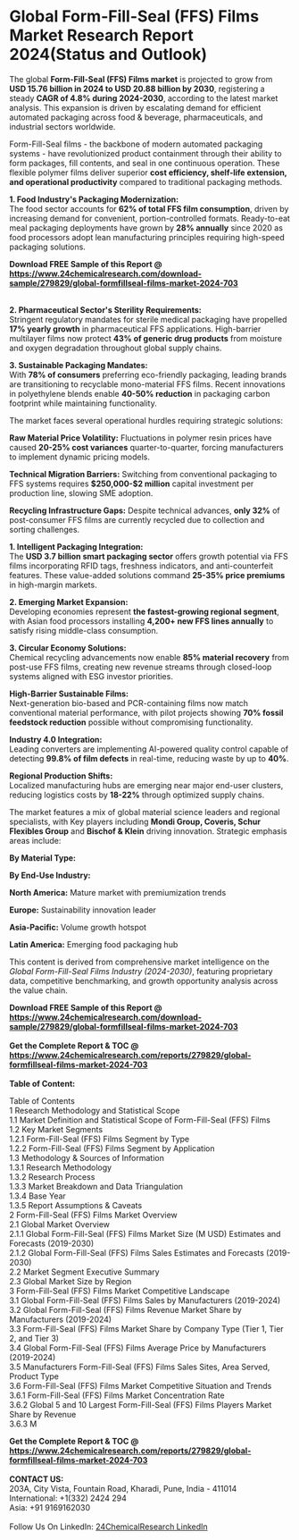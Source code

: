 <h1>Global Form-Fill-Seal (FFS) Films Market Research Report 2024(Status and Outlook)</h1><p>The global <strong>Form-Fill-Seal (FFS) Films market</strong> is projected to grow from <strong>USD 15.76 billion in 2024 to USD 20.88 billion by 2030</strong>, registering a steady <strong>CAGR of 4.8% during 2024-2030</strong>, according to the latest market analysis. This expansion is driven by escalating demand for efficient automated packaging across food &amp; beverage, pharmaceuticals, and industrial sectors worldwide.</p><p>Form-Fill-Seal films - the backbone of modern automated packaging systems - have revolutionized product containment through their ability to form packages, fill contents, and seal in one continuous operation. These flexible polymer films deliver superior <strong>cost efficiency, shelf-life extension, and operational productivity</strong> compared to traditional packaging methods.</p><p><strong>1. Food Industry's Packaging Modernization:</strong><br>
The food sector accounts for <strong>62% of total FFS film consumption</strong>, driven by increasing demand for convenient, portion-controlled formats. Ready-to-eat meal packaging deployments have grown by <strong>28% annually</strong> since 2020 as food processors adopt lean manufacturing principles requiring high-speed packaging solutions.</p><div><b>Download FREE Sample of this Report @ 
            <a href="https://www.24chemicalresearch.com/download-sample/279829/global-formfillseal-films-market-2024-703">
            https://www.24chemicalresearch.com/download-sample/279829/global-formfillseal-films-market-2024-703</a></b></div><br><p><strong>2. Pharmaceutical Sector's Sterility Requirements:</strong><br>
Stringent regulatory mandates for sterile medical packaging have propelled <strong>17% yearly growth</strong> in pharmaceutical FFS applications. High-barrier multilayer films now protect <strong>43% of generic drug products</strong> from moisture and oxygen degradation throughout global supply chains.</p><p><strong>3. Sustainable Packaging Mandates:</strong><br>
With <strong>78% of consumers</strong> preferring eco-friendly packaging, leading brands are transitioning to recyclable mono-material FFS films. Recent innovations in polyethylene blends enable <strong>40-50% reduction</strong> in packaging carbon footprint while maintaining functionality.</p><p>The market faces several operational hurdles requiring strategic solutions:</p><p><strong>Raw Material Price Volatility:</strong> Fluctuations in polymer resin prices have caused <strong>20-25% cost variances</strong> quarter-to-quarter, forcing manufacturers to implement dynamic pricing models.</p><p><strong>Technical Migration Barriers:</strong> Switching from conventional packaging to FFS systems requires <strong>$250,000-$2 million</strong> capital investment per production line, slowing SME adoption.</p><p><strong>Recycling Infrastructure Gaps:</strong> Despite technical advances, <strong>only 32%</strong> of post-consumer FFS films are currently recycled due to collection and sorting challenges.</p><p><strong>1. Intelligent Packaging Integration:</strong><br>
The <strong>USD 3.7 billion smart packaging sector</strong> offers growth potential via FFS films incorporating RFID tags, freshness indicators, and anti-counterfeit features. These value-added solutions command <strong>25-35% price premiums</strong> in high-margin markets.</p><p><strong>2. Emerging Market Expansion:</strong><br>
Developing economies represent <strong>the fastest-growing regional segment</strong>, with Asian food processors installing <strong>4,200+ new FFS lines annually</strong> to satisfy rising middle-class consumption.</p><p><strong>3. Circular Economy Solutions:</strong><br>
Chemical recycling advancements now enable <strong>85% material recovery</strong> from post-use FFS films, creating new revenue streams through closed-loop systems aligned with ESG investor priorities.</p><p><strong>High-Barrier Sustainable Films:</strong><br>
	Next-generation bio-based and PCR-containing films now match conventional material performance, with pilot projects showing <strong>70% fossil feedstock reduction</strong> possible without compromising functionality.</p><p><strong>Industry 4.0 Integration:</strong><br>
	Leading converters are implementing AI-powered quality control capable of detecting <strong>99.8% of film defects</strong> in real-time, reducing waste by up to <strong>40%</strong>.</p><p><strong>Regional Production Shifts:</strong><br>
	Localized manufacturing hubs are emerging near major end-user clusters, reducing logistics costs by <strong>18-22%</strong> through optimized supply chains.</p><p>The market features a mix of global material science leaders and regional specialists, with Key players including <strong>Mondi Group, Coveris, Schur Flexibles Group</strong> and <strong>Bischof &amp; Klein</strong> driving innovation. Strategic emphasis areas include:</p><p><strong>By Material Type:</strong></p><p><strong>By End-Use Industry:</strong></p><p><strong>North America:</strong> Mature market with premiumization trends</p><p><strong>Europe:</strong> Sustainability innovation leader</p><p><strong>Asia-Pacific:</strong> Volume growth hotspot</p><p><strong>Latin America:</strong> Emerging food packaging hub</p><p>This content is derived from comprehensive market intelligence on the <em>Global Form-Fill-Seal Films Industry (2024-2030)</em>, featuring proprietary data, competitive benchmarking, and growth opportunity analysis across the value chain.</p><div><b>Download FREE Sample of this Report @ 
            <a href="https://www.24chemicalresearch.com/download-sample/279829/global-formfillseal-films-market-2024-703">
            https://www.24chemicalresearch.com/download-sample/279829/global-formfillseal-films-market-2024-703</a></b></div><br><div><b>Get the Complete Report & TOC @ 
            <a href="https://www.24chemicalresearch.com/reports/279829/global-formfillseal-films-market-2024-703">
            https://www.24chemicalresearch.com/reports/279829/global-formfillseal-films-market-2024-703</a></b></div><br>
            <b>Table of Content:</b><p>Table of Contents<br />
 1 Research Methodology and Statistical Scope<br />
 1.1 Market Definition and Statistical Scope of Form-Fill-Seal (FFS) Films<br />
 1.2 Key Market Segments<br />
 1.2.1 Form-Fill-Seal (FFS) Films Segment by Type<br />
 1.2.2 Form-Fill-Seal (FFS) Films Segment by Application<br />
 1.3 Methodology & Sources of Information<br />
 1.3.1 Research Methodology<br />
 1.3.2 Research Process<br />
 1.3.3 Market Breakdown and Data Triangulation<br />
 1.3.4 Base Year<br />
 1.3.5 Report Assumptions & Caveats<br />
 2 Form-Fill-Seal (FFS) Films Market Overview<br />
 2.1 Global Market Overview<br />
 2.1.1 Global Form-Fill-Seal (FFS) Films Market Size (M USD) Estimates and Forecasts (2019-2030)<br />
 2.1.2 Global Form-Fill-Seal (FFS) Films Sales Estimates and Forecasts (2019-2030)<br />
 2.2 Market Segment Executive Summary<br />
 2.3 Global Market Size by Region<br />
 3 Form-Fill-Seal (FFS) Films Market Competitive Landscape<br />
 3.1 Global Form-Fill-Seal (FFS) Films Sales by Manufacturers (2019-2024)<br />
 3.2 Global Form-Fill-Seal (FFS) Films Revenue Market Share by Manufacturers (2019-2024)<br />
 3.3 Form-Fill-Seal (FFS) Films Market Share by Company Type (Tier 1, Tier 2, and Tier 3)<br />
 3.4 Global Form-Fill-Seal (FFS) Films Average Price by Manufacturers (2019-2024)<br />
 3.5 Manufacturers Form-Fill-Seal (FFS) Films Sales Sites, Area Served, Product Type<br />
 3.6 Form-Fill-Seal (FFS) Films Market Competitive Situation and Trends<br />
 3.6.1 Form-Fill-Seal (FFS) Films Market Concentration Rate<br />
 3.6.2 Global 5 and 10 Largest Form-Fill-Seal (FFS) Films Players Market Share by Revenue<br />
 3.6.3 M</p><div><b>Get the Complete Report & TOC @ 
            <a href="https://www.24chemicalresearch.com/reports/279829/global-formfillseal-films-market-2024-703">
            https://www.24chemicalresearch.com/reports/279829/global-formfillseal-films-market-2024-703</a></b></div><br><b>CONTACT US:</b><br>
            203A, City Vista, Fountain Road, Kharadi, Pune, India - 411014<br>
            International: +1(332) 2424 294<br>
            Asia: +91 9169162030 <br><br>
            Follow Us On LinkedIn: <a href="https://www.linkedin.com/company/24chemicalresearch/">24ChemicalResearch LinkedIn</a>